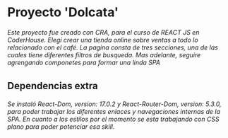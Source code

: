 # Proyecto 'Dolcata'
###### _Este proyecto fue creado con CRA, para el curso de REACT JS en CoderHouse. Elegí crear una tienda online sobre ventas a todo lo relacionado con el café. La pagina consta de tres secciones, una de las cuales tiene diferentes filtros de busqueda. Mas adelante, seguire agrengando componetes para formar una linda SPA_


## Dependencias extra
###### _Se instaló React-Dom, version: 17.0.2 y React-Router-Dom, version: 5.3.0, para poder trabajar los diferentes enlaces y navegaciones internas de la SPA. En cuanto a los estilos por el momento se esta trabajando con CSS plano para poder potenciar esa skill._
